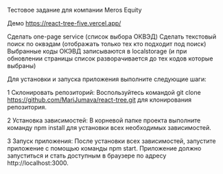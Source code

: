 Тестовое задание для компании Meros Equity

Демо https://react-tree-five.vercel.app/

Сделать one-page service (список выбора ОКВЭД)
Сделать текстовый поиск по оквэдам (отображать только тех кто подходит под поиск)
Выбранные коды ОКЭВД записываются в localstorage (и при обновлении страницы список разворачивается до тех кодов которые выбраны)

Для установки и запуска приложения выполните следующие шаги:

1 Склонировать репозиторий: Воспользуйтесь командой git clone https://github.com/MariJumava/react-tree.git для клонирования репозитория.

2 Установка зависимостей: В корневой папке проекта выполните команду npm install для установки всех необходимых зависимостей.

3 Запуск приложения: После установки всех зависимостей, запустите приложение с помощью команды npm start. Приложение должно запуститься и стать доступным в браузере по адресу http://localhost:3000.
